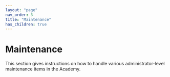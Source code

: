 ```yaml
---
layout: "page"
nav_order: 3
title: "Maintenance"
has_children: true
---
```

# Maintenance
This section gives instructions on how to handle various administrator-level maintenance items in the Academy. 
